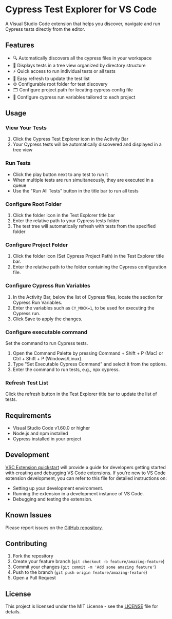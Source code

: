 # Cypress Test Explorer for VS Code

A Visual Studio Code extension that helps you discover, navigate and run Cypress tests directly from the editor.

## Features

- 🔍 Automatically discovers all the cypress files in your workspace
- 📁 Displays tests in a tree view organized by directory structure
- ⚡ Quick access to run individual tests or all tests
- 🔄 Easy refresh to update the test list
- ⚙️ Configurable root folder for test discovery
- 🗂️ Configure project path for locating cypress config file
- 🔧 Configure cypress run variables tailored to each project

## Usage

### View Your Tests

1. Click the Cypress Test Explorer icon in the Activity Bar
2. Your Cypress tests will be automatically discovered and displayed in a tree view

### Run Tests

- Click the play button next to any test to run it
- When multiple tests are run simultaneously, they are executed in a queue
- Use the "Run All Tests" button in the title bar to run all tests

### Configure Root Folder

1. Click the folder icon in the Test Explorer title bar
2. Enter the relative path to your Cypress tests folder
3. The test tree will automatically refresh with tests from the specified folder

### Configure Project Folder

1. Click the folder icon (Set Cypress Project Path) in the Test Explorer title bar.
2. Enter the relative path to the folder containing the Cypress configuration file.

### Configure Cypress Run Variables

1. In the Activity Bar, below the list of Cypress files, locate the section for Cypress Run Variables.
2. Enter the variables such as `CY_MOCK=1`, to be used for executing the Cypress run.
3. Click Save to apply the changes.

### Configure executable command

Set the command to run Cypress tests.

1. Open the Command Palette by pressing Command + Shift + P (Mac) or Ctrl + Shift + P (Windows/Linux).
2. Type "Set Executable Cypress Command" and select it from the options.
3. Enter the command to run tests, e.g., npx cypress.

### Refresh Test List

Click the refresh button in the Test Explorer title bar to update the list of tests.

## Requirements

- Visual Studio Code v1.60.0 or higher
- Node.js and npm installed
- Cypress installed in your project

## Development

[VSC Extension quickstart](vsc-extension-quickstart.md) will provide a guide for developers getting started with creating and debugging VS Code extensions. If you're new to VS Code extension development, you can refer to this file for detailed instructions on:

- Setting up your development environment.
- Running the extension in a development instance of VS Code.
- Debugging and testing the extension.

## Known Issues

Please report issues on the [GitHub repository](https://github.com/dpanshug/cypress-test-explorer/issues).

## Contributing

1. Fork the repository
2. Create your feature branch (`git checkout -b feature/amazing-feature`)
3. Commit your changes (`git commit -m 'Add some amazing feature'`)
4. Push to the branch (`git push origin feature/amazing-feature`)
5. Open a Pull Request

## License

This project is licensed under the MIT License - see the [LICENSE](LICENSE) file for details.
